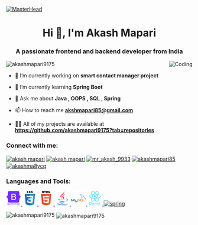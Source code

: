 
[![MasterHead](https://miro.medium.com/v2/resize:fit:679/1*kkNX1p3HNnaGpAjriZqyrg.gif)](https://rishavchanda.io)
<h1 align="center">Hi 👋, I'm Akash Mapari</h1>
<h3 align="center">A passionate frontend and backend developer from India</h3>
<img align="right" alt="Coding" width=""400" src="https://cdn.dribbble.com/users/1162077/screenshots/3848914/programmer.gif">

<p align="left"> <img src="https://komarev.com/ghpvc/?username=akashmapari9175&label=Profile%20views&color=0e75b6&style=flat" alt="akashmapari9175" /> </p>

- 🔭 I’m currently working on **smart contact manager project**

- 🌱 I’m currently learning **Spring Boot**

- 💬 Ask me about **Java , OOPS , SQL , Spring**

- 📫 How to reach me **akshmapari85@gmail.com**
- 👨‍💻 All of my projects are available at **https://github.com/akashmapari9175?tab=repositories**

<h3 align="left">Connect with me:</h3>
<p align="left">
<a href="https://linkedin.com/in/akash-mapari-b23117235" target="blank"><img align="center" src="https://raw.githubusercontent.com/rahuldkjain/github-profile-readme-generator/master/src/images/icons/Social/linked-in-alt.svg" alt="akash mapari" height="30" width="40" /></a>
<a href="https://fb.com/akash mapari" target="blank"><img align="center" src="https://raw.githubusercontent.com/rahuldkjain/github-profile-readme-generator/master/src/images/icons/Social/facebook.svg" alt="akash mapari" height="30" width="40" /></a>
<a href="https://instagram.com/mr_akash_9933" target="blank"><img align="center" src="https://raw.githubusercontent.com/rahuldkjain/github-profile-readme-generator/master/src/images/icons/Social/instagram.svg" alt="mr_akash_9933" height="30" width="40" /></a>
<a href="https://www.leetcode.com/akashmapari85" target="blank"><img align="center" src="https://raw.githubusercontent.com/rahuldkjain/github-profile-readme-generator/master/src/images/icons/Social/leet-code.svg" alt="akashmapari85" height="30" width="40" /></a>
<a href="https://auth.geeksforgeeks.org/user/akashma8ycq" target="blank"><img align="center" src="https://raw.githubusercontent.com/rahuldkjain/github-profile-readme-generator/master/src/images/icons/Social/geeks-for-geeks.svg" alt="akashma8ycq" height="30" width="40" /></a>
</p>

<h3 align="left">Languages and Tools:</h3>
<p align="left"> <a href="https://getbootstrap.com" target="_blank" rel="noreferrer"> <img src="https://raw.githubusercontent.com/devicons/devicon/master/icons/bootstrap/bootstrap-plain-wordmark.svg" alt="bootstrap" width="40" height="40"/> </a> <a href="https://www.w3schools.com/css/" target="_blank" rel="noreferrer"> <img src="https://raw.githubusercontent.com/devicons/devicon/master/icons/css3/css3-original-wordmark.svg" alt="css3" width="40" height="40"/> </a> <a href="https://www.w3.org/html/" target="_blank" rel="noreferrer"> <img src="https://raw.githubusercontent.com/devicons/devicon/master/icons/html5/html5-original-wordmark.svg" alt="html5" width="40" height="40"/> </a> <a href="https://www.java.com" target="_blank" rel="noreferrer"> <img src="https://raw.githubusercontent.com/devicons/devicon/master/icons/java/java-original.svg" alt="java" width="40" height="40"/> </a> <a href="https://www.mysql.com/" target="_blank" rel="noreferrer"> <img src="https://raw.githubusercontent.com/devicons/devicon/master/icons/mysql/mysql-original-wordmark.svg" alt="mysql" width="40" height="40"/> </a> <a href="https://reactjs.org/" target="_blank" rel="noreferrer"> <img src="https://raw.githubusercontent.com/devicons/devicon/master/icons/react/react-original-wordmark.svg" alt="react" width="40" height="40"/> </a> <a href="https://spring.io/" target="_blank" rel="noreferrer"> <img src="https://www.vectorlogo.zone/logos/springio/springio-icon.svg" alt="spring" width="40" height="40"/> </a> </p>

<p><img align="left" src="https://github-readme-stats.vercel.app/api/top-langs?username=akashmapari9175&show_icons=true&locale=en&layout=compact" alt="akashmapari9175" /></p>

<p>&nbsp;<img align="center" src="https://github-readme-stats.vercel.app/api?username=akashmapari9175&show_icons=true&locale=en" alt="akashmapari9175" /></p>
